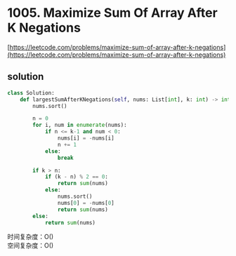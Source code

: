 # 1005. Maximize Sum Of Array After K Negations

[https://leetcode.com/problems/maximize-sum-of-array-after-k-negations](https://leetcode.com/problems/maximize-sum-of-array-after-k-negations)

## solution

```python
class Solution:
    def largestSumAfterKNegations(self, nums: List[int], k: int) -> int:
        nums.sort()

        n = 0
        for i, num in enumerate(nums):
            if n <= k-1 and num < 0:
                nums[i] = -nums[i]
                n += 1
            else:
                break

        if k > n:
            if (k - n) % 2 == 0:
                return sum(nums)
            else:
                nums.sort()
                nums[0] = -nums[0]
                return sum(nums)
        else:
            return sum(nums)
```

时间复杂度：O() <br>
空间复杂度：O()
